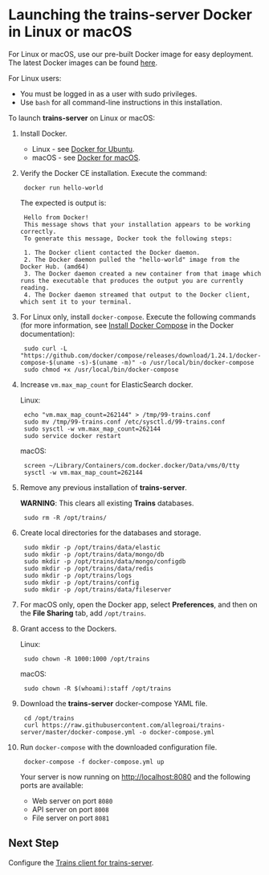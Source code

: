 # Launching the **trains-server** Docker in Linux or macOS

For Linux or macOS, use our pre-built Docker image for easy deployment. The latest Docker images can be found [here](https://hub.docker.com/r/allegroai/trains).

For Linux users:

* You must be logged in as a user with sudo privileges.
* Use `bash` for all command-line instructions in this installation.

To launch **trains-server** on Linux or macOS:

1. Install Docker.

    * Linux - see [Docker for Ubuntu](https://docs.docker.com/install/linux/docker-ce/ubuntu/).
    * macOS - see [Docker for macOS](https://docs.docker.com/docker-for-mac/install/).

1. Verify the Docker CE installation. Execute the command:

        docker run hello-world

    The expected is output is:

        Hello from Docker!
        This message shows that your installation appears to be working correctly.
        To generate this message, Docker took the following steps:

        1. The Docker client contacted the Docker daemon.
        2. The Docker daemon pulled the "hello-world" image from the Docker Hub. (amd64)
        3. The Docker daemon created a new container from that image which runs the executable that produces the output you are currently reading.
        4. The Docker daemon streamed that output to the Docker client, which sent it to your terminal.

1. For Linux only, install `docker-compose`. Execute the following commands (for more information, see [Install Docker Compose](https://docs.docker.com/compose/install/) in the Docker documentation):

        sudo curl -L "https://github.com/docker/compose/releases/download/1.24.1/docker-compose-$(uname -s)-$(uname -m)" -o /usr/local/bin/docker-compose
        sudo chmod +x /usr/local/bin/docker-compose

1. Increase `vm.max_map_count` for ElasticSearch docker.

    Linux:

        echo "vm.max_map_count=262144" > /tmp/99-trains.conf
        sudo mv /tmp/99-trains.conf /etc/sysctl.d/99-trains.conf
        sudo sysctl -w vm.max_map_count=262144
        sudo service docker restart

    macOS:

        screen ~/Library/Containers/com.docker.docker/Data/vms/0/tty
        sysctl -w vm.max_map_count=262144


1. Remove any previous installation of **trains-server**.

    **WARNING**: This clears all existing **Trains** databases.

        sudo rm -R /opt/trains/

1. Create local directories for the databases and storage.

        sudo mkdir -p /opt/trains/data/elastic
        sudo mkdir -p /opt/trains/data/mongo/db
        sudo mkdir -p /opt/trains/data/mongo/configdb
        sudo mkdir -p /opt/trains/data/redis
        sudo mkdir -p /opt/trains/logs
        sudo mkdir -p /opt/trains/config
        sudo mkdir -p /opt/trains/data/fileserver

1. For macOS only, open the Docker app, select **Preferences**, and then on the **File Sharing** tab, add `/opt/trains`.

1. Grant access to the Dockers.

    Linux:

        sudo chown -R 1000:1000 /opt/trains

    macOS:

        sudo chown -R $(whoami):staff /opt/trains

1. Download the **trains-server** docker-compose YAML file.

        cd /opt/trains
        curl https://raw.githubusercontent.com/allegroai/trains-server/master/docker-compose.yml -o docker-compose.yml

1. Run `docker-compose` with the downloaded configuration file.

        docker-compose -f docker-compose.yml up

    Your server is now running on [http://localhost:8080](http://localhost:8080) and the following ports are available:

    * Web server on port `8080`
    * API server on port `8008`
    * File server on port `8081`

## Next Step

Configure the [Trains client for trains-server](https://github.com/allegroai/trains/blob/master/README.md#configuration).
